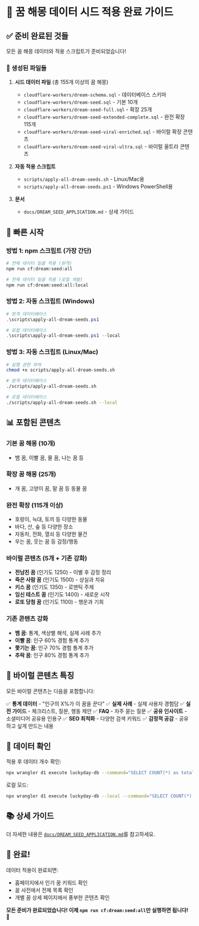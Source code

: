 # 🌙 꿈 해몽 데이터 시드 적용 완료 가이드

## ✅ 준비 완료된 것들

모든 꿈 해몽 데이터와 적용 스크립트가 준비되었습니다!

### 📁 생성된 파일들

1. **시드 데이터 파일** (총 155개 이상의 꿈 해몽)
   - `cloudflare-workers/dream-schema.sql` - 데이터베이스 스키마
   - `cloudflare-workers/dream-seed.sql` - 기본 10개
   - `cloudflare-workers/dream-seed-full.sql` - 확장 25개
   - `cloudflare-workers/dream-seed-extended-complete.sql` - 완전 확장 115개
   - `cloudflare-workers/dream-seed-viral-enriched.sql` - 바이럴 확장 콘텐츠
   - `cloudflare-workers/dream-seed-viral-ultra.sql` - 바이럴 울트라 콘텐츠

2. **자동 적용 스크립트**
   - `scripts/apply-all-dream-seeds.sh` - Linux/Mac용
   - `scripts/apply-all-dream-seeds.ps1` - Windows PowerShell용

3. **문서**
   - `docs/DREAM_SEED_APPLICATION.md` - 상세 가이드

## 🚀 빠른 시작

### 방법 1: npm 스크립트 (가장 간단)

```bash
# 전체 데이터 일괄 적용 (원격)
npm run cf:dream:seed:all

# 전체 데이터 일괄 적용 (로컬 개발)
npm run cf:dream:seed:all:local
```

### 방법 2: 자동 스크립트 (Windows)

```powershell
# 원격 데이터베이스
.\scripts\apply-all-dream-seeds.ps1

# 로컬 데이터베이스
.\scripts\apply-all-dream-seeds.ps1 --local
```

### 방법 3: 자동 스크립트 (Linux/Mac)

```bash
# 실행 권한 부여
chmod +x scripts/apply-all-dream-seeds.sh

# 원격 데이터베이스
./scripts/apply-all-dream-seeds.sh

# 로컬 데이터베이스
./scripts/apply-all-dream-seeds.sh --local
```

## 📊 포함된 콘텐츠

### 기본 꿈 해몽 (10개)
- 뱀 꿈, 이빨 꿈, 물 꿈, 나는 꿈 등

### 확장 꿈 해몽 (25개)
- 개 꿈, 고양이 꿈, 말 꿈 등 동물 꿈

### 완전 확장 (115개 이상)
- 호랑이, 늑대, 토끼 등 다양한 동물
- 바다, 산, 숲 등 다양한 장소
- 자동차, 전화, 열쇠 등 다양한 물건
- 우는 꿈, 웃는 꿈 등 감정/행동

### 바이럴 콘텐츠 (5개 + 기존 강화)
- **전남친 꿈** (인기도 1250) - 이별 후 감정 정리
- **죽은 사람 꿈** (인기도 1500) - 상실과 치유
- **키스 꿈** (인기도 1350) - 로맨틱 주제
- **임신 테스트 꿈** (인기도 1400) - 새로운 시작
- **로또 당첨 꿈** (인기도 1100) - 행운과 기회

### 기존 콘텐츠 강화
- **뱀 꿈**: 통계, 색상별 해석, 실제 사례 추가
- **이빨 꿈**: 인구 60% 경험 통계 추가
- **쫓기는 꿈**: 인구 70% 경험 통계 추가
- **추락 꿈**: 인구 80% 경험 통계 추가

## 🎯 바이럴 콘텐츠 특징

모든 바이럴 콘텐츠는 다음을 포함합니다:

✅ **통계 데이터** - "인구의 X%가 이 꿈을 꾼다"
✅ **실제 사례** - 실제 사용자 경험담
✅ **실전 가이드** - 체크리스트, 질문, 행동 제안
✅ **FAQ** - 자주 묻는 질문
✅ **공유 인사이트** - 소셜미디어 공유용 인용구
✅ **SEO 최적화** - 다양한 검색 키워드
✅ **감정적 공감** - 공유하고 싶게 만드는 내용

## 📱 데이터 확인

적용 후 데이터 개수 확인:

```bash
npx wrangler d1 execute luckyday-db --command="SELECT COUNT(*) as total FROM dream_symbol"
```

로컬 모드:
```bash
npx wrangler d1 execute luckyday-db --local --command="SELECT COUNT(*) as total FROM dream_symbol"
```

## 📚 상세 가이드

더 자세한 내용은 [`docs/DREAM_SEED_APPLICATION.md`](docs/DREAM_SEED_APPLICATION.md)를 참고하세요.

## 🎉 완료!

데이터 적용이 완료되면:
- 홈페이지에서 인기 꿈 키워드 확인
- 꿈 사전에서 전체 목록 확인
- 개별 꿈 상세 페이지에서 풍부한 콘텐츠 확인

**모든 준비가 완료되었습니다! 이제 `npm run cf:dream:seed:all`만 실행하면 됩니다!** 🚀

